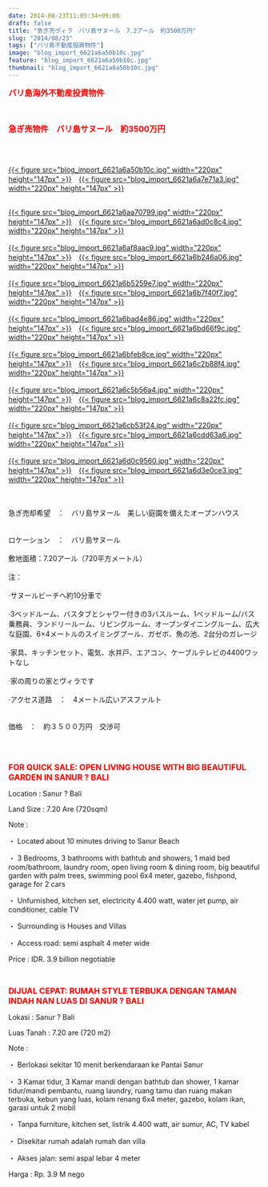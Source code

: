 ```yaml
---
date: 2014-08-23T11:05:34+09:00
draft: false
title: "急ぎ売ヴィラ　バリ島サヌール　7.2アール　約3500万円"
slug: "2014/08/23"
tags: ["バリ島不動産投資物件"]
image: "blog_import_6621a6a50b10c.jpg"
feature: "blog_import_6621a6a50b10c.jpg"
thumbnail: "blog_import_6621a6a50b10c.jpg"
---
```

<p><font color="#ff0000" size="3"><strong>バリ島海外不動産投資物件</strong></font></p><p><font color="#ff0000" size="3"><strong><br/></strong></font></p><p><font color="#ff0000" size="3"><strong>急ぎ売物件　バリ島サヌール　約3500万円</strong></font></p><br/><br/><p><a href="blog_import_6621a6a6422b1.jpg">{{< figure src="blog_import_6621a6a50b10c.jpg" width="220px" height="147px" >}}</a>　<a href="blog_import_6621a6a9333eb.jpg">{{< figure src="blog_import_6621a6a7e71a3.jpg" width="220px" height="147px" >}}</a></p><p><br/><a href="blog_import_6621a6aba273e.jpg">{{< figure src="blog_import_6621a6aa70799.jpg" width="220px" height="147px" >}}</a>　<a href="blog_import_6621a6ae41ec9.jpg">{{< figure src="blog_import_6621a6ad0c8c4.jpg" width="220px" height="147px" >}}</a><br/><br/><a href="blog_import_6621a6b0bdb93.jpg">{{< figure src="blog_import_6621a6af8aac9.jpg" width="220px" height="147px" >}}</a>　<a href="blog_import_6621a6b378e67.jpg">{{< figure src="blog_import_6621a6b246a06.jpg" width="220px" height="147px" >}}</a><br/><br/><a href="blog_import_6621a6b65c716.jpg">{{< figure src="blog_import_6621a6b5259e7.jpg" width="220px" height="147px" >}}</a>　<a href="blog_import_6621a6b934c66.jpg">{{< figure src="blog_import_6621a6b7f40f7.jpg" width="220px" height="147px" >}}</a><br/><br/><a href="blog_import_6621a6bc1592d.jpg">{{< figure src="blog_import_6621a6bad4e86.jpg" width="220px" height="147px" >}}</a>　<a href="blog_import_6621a6be9df02.jpg">{{< figure src="blog_import_6621a6bd66f9c.jpg" width="220px" height="147px" >}}</a><br/><br/><a href="blog_import_6621a6c13002f.jpg">{{< figure src="blog_import_6621a6bfeb8ce.jpg" width="220px" height="147px" >}}</a>　<a href="blog_import_6621a6c45ac75.jpg">{{< figure src="blog_import_6621a6c2b88f4.jpg" width="220px" height="147px" >}}</a><br/><br/><a href="blog_import_6621a6c6f1315.jpg">{{< figure src="blog_import_6621a6c5b56a4.jpg" width="220px" height="147px" >}}</a>　<a href="blog_import_6621a6c9e401e.jpg">{{< figure src="blog_import_6621a6c8a22fc.jpg" width="220px" height="147px" >}}</a><br/><br/><a href="blog_import_6621a6cc92999.jpg">{{< figure src="blog_import_6621a6cb53f24.jpg" width="220px" height="147px" >}}</a>　<a href="blog_import_6621a6cf13e61.jpg">{{< figure src="blog_import_6621a6cdd63a6.jpg" width="220px" height="147px" >}}</a><br/><br/><a href="blog_import_6621a6d226310.jpg">{{< figure src="blog_import_6621a6d0c9560.jpg" width="220px" height="147px" >}}</a>　<a href="blog_import_6621a6d5260cf.jpg">{{< figure src="blog_import_6621a6d3e0ce3.jpg" width="220px" height="147px" >}}</a><br/><br/><span><br/></span></p><p><span>急ぎ売却希望　</span><span>：　バリ島</span><span>サヌール　</span><span>美しい庭園</span><span>を備えたオープン</span><span>ハウス</span> <br/><br/> <br/><span>ロケーション　：　バリ島</span><span>サヌール</span> <br/><br/><span>敷地</span><span>面積：</span><span>7.20アール</span><span>（</span><span>720平方メートル</span><span>）</span> <br/><br/><span>注：</span> <br/><br/><span>·</span><span>サヌールビーチ</span><span>へ</span><span>約</span><span>10</span><span>分</span><span>車で</span> <br/><br/><span>·3ベッドルーム</span><span>、</span><span>バスタブとシャワー付きの</span><span>3バスルーム</span><span>、</span><span>1</span><span>ベッドルーム/</span><span>バス</span><span>乗務員</span><span>、ランドリールーム</span><span>、リビングルーム、</span><span>オープン</span><span>ダイニングルーム</span><span>、</span><span>広大な庭園</span><span>、</span><span>6×4</span><span>メートルのスイミング</span><span>プール</span><span>、</span><span>ガゼボ</span><span>、</span><span>魚の</span><span>池、</span><span>2</span><span>台分の</span><span>ガレージ</span> <br/><br/><span>·</span><span>家具</span><span>、キッチン</span><span>セット、</span><span>電気、水</span><span>井戸</span><span>、エアコン、</span><span>ケーブルテレビ</span><span>の</span><span>4400ワット</span><span>なし</span> <br/><br/><span>·</span><span>家の周り</span><span>の家</span><span>と</span><span>ヴィラです</span> <br/><br/><span>·</span><span>アクセス</span><span>道路　</span><span>：　</span><span>4メートル</span><span>広い</span><span>アスファルト</span> <br/> <br/><br/><span>価格　：　約３５００万円　交渉可</span></p><br/><br/><p><font color="#ff0000" size="3"><strong>FOR QUICK SALE: OPEN LIVING HOUSE WITH BIG BEAUTIFUL GARDEN IN SANUR ? BALI </strong></font></p><p> </p><p>Location               : Sanur ? Bali </p><p>Land Size             : 7.20 Are (720sqm)</p><p>Note : </p><p>・         Located  about 10 minutes driving to Sanur Beach </p><p>・         3 Bedrooms, 3 bathrooms with bathtub and showers, 1 maid bed room/bathroom, laundry room, open living room &amp; dining room, big beautiful garden with palm trees, swimming pool 6x4 meter, gazebo, fishpond, garage for 2 cars</p><p>・         Unfurnished, kitchen set, electricity 4.400 watt, water jet pump, air conditioner, cable TV</p><p>・         Surrounding is Houses and Villas </p><p>・         Access road: semi asphalt  4 meter wide </p><p>Price                      : IDR. 3.9 billion negotiable</p><br/><p> </p><p><font color="#ff0000" size="3"><strong>DIJUAL CEPAT: RUMAH STYLE TERBUKA DENGAN TAMAN INDAH NAN LUAS DI SANUR ? BALI</strong></font> </p><p> </p><p>Lokasi                    :  Sanur ? Bali</p><p>Luas Tanah          : 7.20 are (720 m2) </p><p>Note : </p><p>・         Berlokasi sekitar 10 menit berkendaraan ke Pantai Sanur </p><p>・         3 Kamar tidur, 3 Kamar mandi dengan bathtub dan shower, 1 kamar tidur/mandi pembantu, ruang laundry, ruang tamu dan ruang makan terbuka, kebun yang luas, kolam renang 6x4 meter, gazebo, kolam ikan, garasi untuk 2 mobil</p><p>・         Tanpa furniture, kitchen set, listrik 4.400 watt, air sumur, AC, TV kabel</p><p>・         Disekitar rumah adalah rumah dan villa</p><p>・         Akses jalan: semi aspal lebar 4 meter </p><p> </p><p>Harga                    : Rp. 3.9 M nego<br/></p>

